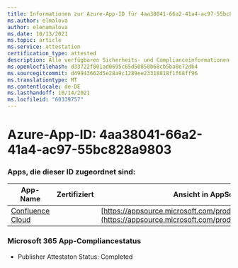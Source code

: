 ```yaml
---
title: Informationen zur Azure-App-ID für 4aa38041-66a2-41a4-ac97-55bc828a9803
ms.author: elmalova
author: elenamalova
ms.date: 10/13/2021
ms.topic: article
ms.service: attestation
certification_type: attested
description: Alle verfügbaren Sicherheits- und Complianceinformationen für 4aa38041-66a2-41a4-ac97-55bc828a9803.
ms.openlocfilehash: d33722f801ad0695c65d50858b68cb5ba8e72db4
ms.sourcegitcommit: d49943662d5e28a9c1289ee23318818f1f68ff96
ms.translationtype: MT
ms.contentlocale: de-DE
ms.lasthandoff: 10/14/2021
ms.locfileid: "60339757"
---
```

# <a name="azure-app-id-4aa38041-66a2-41a4-ac97-55bc828a9803"></a>Azure-App-ID: 4aa38041-66a2-41a4-ac97-55bc828a9803


### <a name="apps-associated-with-this-id"></a>Apps, die dieser ID zugeordnet sind:
| **App-Name** | **Zertifiziert** | **Ansicht in AppSource** |
|--------------|---------------|-----------------------|
| [Confluence Cloud](https://docs.microsoft.com/microsoft-365-app-certification/forward/WA200003113) |  | [https://appsource.microsoft.com/product/office/WA200003113](https://appsource.microsoft.com/product/office/WA200003113) |

### <a name="microsoft-365-app-compliance-status"></a>Microsoft 365 App-Compliancestatus
- Publisher Attestaton Status: Completed
